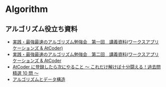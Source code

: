 # Algorithm

## アルゴリズム役立ち資料
- [実践・最強最速のアルゴリズム勉強会　第一回　講義資料(ワークスアプリケーションズ & AtCoder)](https://www.slideshare.net/chokudai/wap-atcoder1)
- [実践・最強最速のアルゴリズム勉強会　第二回　講義資料(ワークスアプリケーションズ & AtCoder](https://www.slideshare.net/chokudai/wap-atcoder2)
- [AtCoder に登録したら次にやること ～ これだけ解けば十分闘える！過去問精選 10 問 ～](https://qiita.com/drken/items/fd4e5e3630d0f5859067)
- [アルゴリズムとデータ構造](https://www.codereading.com/algo_and_ds/)